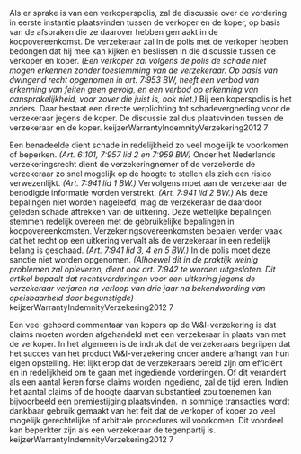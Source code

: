 Als er sprake is van een verkoperspolis, zal de discussie over de vordering in eerste instantie plaatsvinden tussen de verkoper en de koper, op basis van de afspraken die ze daarover hebben gemaakt in de koopovereenkomst. De verzekeraar zal in de polis met de verkoper hebben bedongen dat hij mee kan kijken en beslissen in die discussie tussen de verkoper en koper. *(Een verkoper zal volgens de polis de schade niet mogen erkennen zonder toestemming van de verzekeraar. Op basis van dwingend recht opgenomen in art. 7:953 BW, heeft een verbod van erkenning van feiten geen gevolg, en een verbod op erkenning van aansprakelijkheid, voor zover die juist is, ook niet.)* Bij een koperspolis is het anders. Daar bestaat een directe verplichting tot schadevergoeding voor de verzekeraar jegens de koper. De discussie zal dus plaatsvinden tussen de verzekeraar en de koper.  keijzerWarrantyIndemnityVerzekering2012 7

Een benadeelde dient schade in redelijkheid zo veel mogelijk te voorkomen of beperken. *(Art. 6:101, 7:957 lid 2 en 7:959 BW)* Onder het Nederlands verzekeringsrecht dient de verzekeringnemer of de verzekerde de verzekeraar zo snel mogelijk op de hoogte te stellen als zich een risico verwezenlijkt. *(Art. 7:941 lid 1 BW.)* Vervolgens moet aan de verzekeraar de benodigde informatie worden verstrekt. *(Art. 7:941 lid 2 BW.)* Als deze bepalingen niet worden nageleefd, mag de verzekeraar de daardoor geleden schade aftrekken van de uitkering. Deze wettelijke bepalingen stemmen redelijk overeen met de gebruikelijke bepalingen in koopovereenkomsten. Verzekeringsovereenkomsten bepalen verder vaak dat het recht op een uitkering vervalt als de verzekeraar in een redelijk belang is geschaad. *(Art. 7:941 lid 3, 4 en 5 BW.)* In de polis moet deze sanctie niet worden opgenomen. *(Alhoewel dit in de praktijk weinig problemen zal opleveren, dient ook art. 7:942 te worden uitgesloten. Dit artikel bepaalt dat rechtsvorderingen voor een uitkering jegens de verzekeraar verjaren na verloop van drie jaar na bekendwording van opeisbaarheid door begunstigde)* keijzerWarrantyIndemnityVerzekering2012 7

Een veel gehoord commentaar van kopers op de W&I-verzekering is dat claims moeten worden afgehandeld met een verzekeraar in plaats van met de verkoper. In het algemeen is de indruk dat de verzekeraars begrijpen dat het succes van het product W&I-verzekering onder andere afhangt van hun eigen opstelling. Het lijkt erop dat de verzekeraars bereid zijn om efficiënt en in redelijkheid om te gaan met ingediende vorderingen. Of dit verandert als een aantal keren forse claims worden ingediend, zal de tijd leren. Indien het aantal claims of de hoogte daarvan substantieel zou toenemen kan bijvoorbeeld een premiestijging plaatsvinden. In sommige transacties wordt dankbaar gebruik gemaakt van het feit dat de verkoper of koper zo veel mogelijk gerechtelijke of arbitrale procedures wil voorkomen. Dit voordeel kan beperkter zijn als een verzekeraar de tegenpartij is. keijzerWarrantyIndemnityVerzekering2012 7